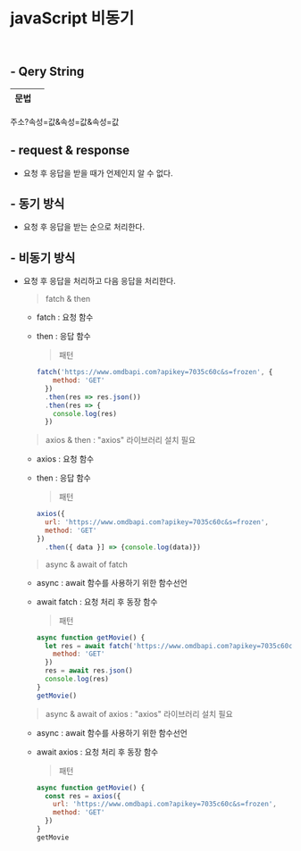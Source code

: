 # javaScript 비동기

<br />

## - Qery String
  문법 | <nbsp>
  --|--
  주소?속성=값&속성=값&속성=값

## - request & response
  - 요청 후 응답을 받을 때가 언제인지 알 수 없다.

## - 동기 방식
  - 요청 후 응답을 받는 순으로 처리한다.

## - 비동기 방식
  - 요청 후 응답을 처리하고 다음 응답을 처리한다.

    > fatch & then
      - fatch : 요청 함수
      - then : 응답 함수

        > 패턴
        ```js
        fatch('https://www.omdbapi.com?apikey=7035c60c&s=frozen', {
            method: 'GET'
          })
          .then(res => res.json())
          .then(res => {
            console.log(res)
          })
        ```

    > axios & then : "axios" 라이브러리 설치 필요
      - axios : 요청 함수
      - then : 응답 함수

        > 패턴
        ```js
        axios({
          url: 'https://www.omdbapi.com?apikey=7035c60c&s=frozen',
          method: 'GET'
        })
          .then({ data }] => {console.log(data)})
        ```

    > async & await of fatch
      - async : await 함수를 사용하기 위한 함수선언
      - await fatch :  요청 처리 후 동장 함수

        > 패턴
        ```js
        async function getMovie() {
          let res = await fatch('https://www.omdbapi.com?apikey=7035c60c&s=frozen', {
            method: 'GET'
          })
          res = await res.json()
          console.log(res)
        }
        getMovie()
        ```

    > async & await of axios : "axios" 라이브러리 설치 필요
      - async : await 함수를 사용하기 위한 함수선언
      - await axios : 요청 처리 후 동장 함수

        > 패턴
        ```js
        async function getMovie() {
          const res = axios({
            url: 'https://www.omdbapi.com?apikey=7035c60c&s=frozen',
            method: 'GET'
          })
        }
        getMovie
        ```